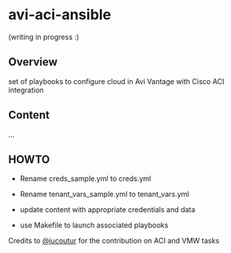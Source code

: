 # avi-aci-ansible
(writing in progress :)

## Overview
set of playbooks to configure cloud in Avi Vantage with Cisco ACI integration

## Content

...


## HOWTO

* Rename creds_sample.yml to creds.yml
* Rename tenant_vars_sample.yml to tenant_vars.yml


* update content with appropriate credentials and data

* use Makefile to launch associated playbooks


Credits to [@jucoutur](https://github.com/jucoutur) for the contribution on ACI and VMW tasks